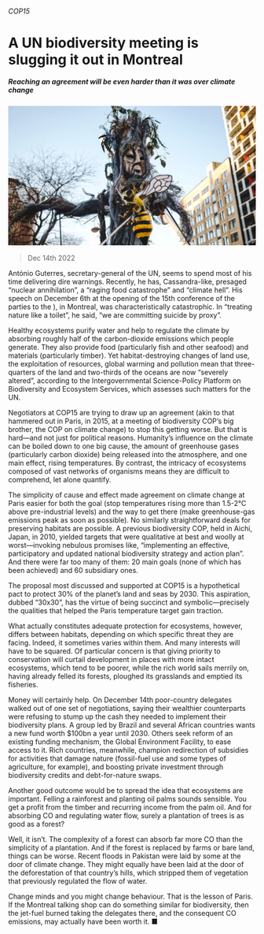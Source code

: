 ###### COP15

# A UN biodiversity meeting is slugging it out in Montreal 

##### Reaching an agreement will be even harder than it was over climate change 

![image](images/20221217_STP003.jpg) 

> Dec 14th 2022 

António Guterres, secretary-general of the UN, seems to spend most of his time delivering dire warnings. Recently, he has, Cassandra-like, presaged “nuclear annihilation”, a “raging food catastrophe” and “climate hell”. His speech on December 6th at the opening of the 15th conference of the parties to the ), in Montreal, was characteristically catastrophic. In “treating nature like a toilet”, he said, “we are committing suicide by proxy”. 

Healthy ecosystems purify water and help to regulate the climate by absorbing roughly half of the carbon-dioxide emissions which people generate. They also provide food (particularly fish and other seafood) and materials (particularly timber). Yet habitat-destroying changes of land use, the exploitation of resources, global warming and pollution mean that three-quarters of the land and two-thirds of the oceans are now “severely altered”, according to the Intergovernmental Science-Policy Platform on Biodiversity and Ecosystem Services, which assesses such matters for the UN. 

Negotiators at COP15 are trying to draw up an agreement (akin to that hammered out in Paris, in 2015, at a meeting of biodiversity COP’s big brother, the COP on climate change) to stop this getting worse. But that is hard—and not just for political reasons. Humanity’s influence on the climate can be boiled down to one big cause, the amount of greenhouse gases (particularly carbon dioxide) being released into the atmosphere, and one main effect, rising temperatures. By contrast, the intricacy of ecosystems composed of vast networks of organisms means they are difficult to comprehend, let alone quantify. 

The simplicity of cause and effect made agreement on climate change at Paris easier for both the goal (stop temperatures rising more than 1.5-2°C above pre-industrial levels) and the way to get there (make greenhouse-gas emissions peak as soon as possible). No similarly straightforward deals for preserving habitats are possible. A previous biodiversity COP, held in Aichi, Japan, in 2010, yielded targets that were qualitative at best and woolly at worst—invoking nebulous promises like, “implementing an effective, participatory and updated national biodiversity strategy and action plan”. And there were far too many of them: 20 main goals (none of which has been achieved) and 60 subsidiary ones. 

The proposal most discussed and supported at COP15 is a hypothetical pact to protect 30% of the planet’s land and seas by 2030. This aspiration, dubbed “30x30”, has the virtue of being succinct and symbolic—precisely the qualities that helped the Paris temperature target gain traction. 

What actually constitutes adequate protection for ecosystems, however, differs between habitats, depending on which specific threat they are facing. Indeed, it sometimes varies within them. And many interests will have to be squared. Of particular concern is that giving priority to conservation will curtail development in places with more intact ecosystems, which tend to be poorer, while the rich world sails merrily on, having already felled its forests, ploughed its grasslands and emptied its fisheries. 

Money will certainly help. On December 14th poor-country delegates walked out of one set of negotiations, saying their wealthier counterparts were refusing to stump up the cash they needed to implement their biodiversity plans. A group led by Brazil and several African countries wants a new fund worth $100bn a year until 2030. Others seek reform of an existing funding mechanism, the Global Environment Facility, to ease access to it. Rich countries, meanwhile, champion redirection of subsidies for activities that damage nature (fossil-fuel use and some types of agriculture, for example), and boosting private investment through biodiversity credits and debt-for-nature swaps.

Another good outcome would be to spread the idea that ecosystems are important. Felling a rainforest and planting oil palms sounds sensible. You get a profit from the timber and recurring income from the palm oil. And for absorbing CO and regulating water flow, surely a plantation of trees is as good as a forest? 

Well, it isn’t. The complexity of a forest can absorb far more CO than the simplicity of a plantation. And if the forest is replaced by farms or bare land, things can be worse. Recent floods in Pakistan were laid by some at the door of climate change. They might equally have been laid at the door of the deforestation of that country’s hills, which stripped them of vegetation that previously regulated the flow of water.

Change minds and you might change behaviour. That is the lesson of Paris. If the Montreal talking shop can do something similar for biodiversity, then the jet-fuel burned taking the delegates there, and the consequent CO emissions, may actually have been worth it. ■


